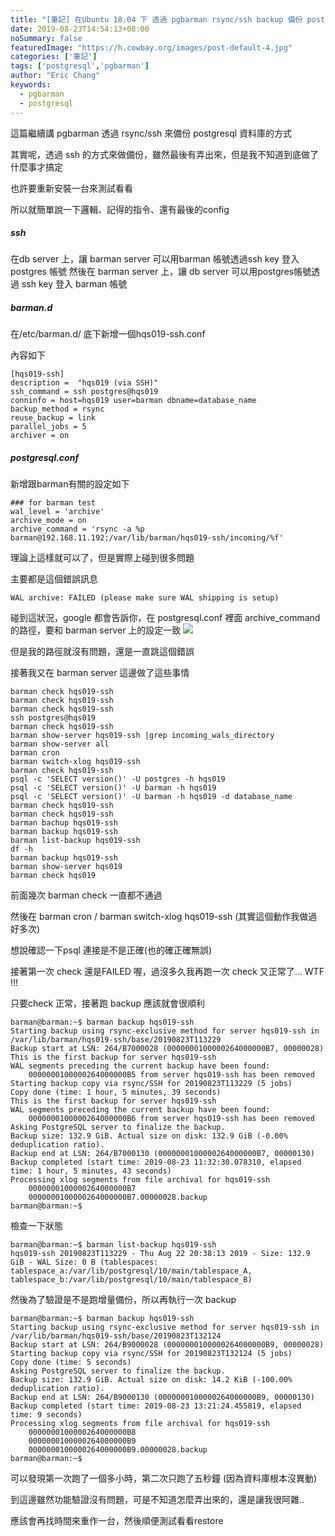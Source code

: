 ```yaml
---
title: "[筆記] 在Ubuntu 18.04 下 透過 pgbarman rsync/ssh backup 備份 postgresql 10 / backup postgresql 10 with pgbarman via ssh/rsync in ubuntu 18.04"
date: 2019-08-23T14:54:13+08:00
noSummary: false
featuredImage: "https://h.cowbay.org/images/post-default-4.jpg"
categories: ['筆記']
tags: ['postgresql','pgbarman']
author: "Eric Chang"
keywords:
  - pgbarman 
  - postgresql 
---
```


這篇繼續講 pgbarman 透過 rsync/ssh 來備份 postgresql 資料庫的方式

<!--more-->

其實呢，透過 ssh 的方式來做備份，雖然最後有弄出來，但是我不知道到底做了什麼事才搞定

也許要重新安裝一台來測試看看

所以就簡單說一下邏輯、記得的指令、還有最後的config

##### ssh

在db server 上，讓 barman server 可以用barman 帳號透過ssh key 登入 postgres 帳號
然後在 barman server 上，讓 db server 可以用postgres帳號透過 ssh key 登入 barman 帳號

##### barman.d

在/etc/barman.d/ 底下新增一個hqs019-ssh.conf

內容如下
```
[hqs019-ssh]
description =  "hqs019 (via SSH)"
ssh_command = ssh postgres@hqs019
conninfo = host=hqs019 user=barman dbname=database_name
backup_method = rsync
reuse_backup = link
parallel_jobs = 5
archiver = on
```

##### postgresql.conf

新增跟barman有關的設定如下
```
### for barman test 
wal_level = 'archive'
archive_mode = on
archive_command = 'rsync -a %p barman@192.168.11.192:/var/lib/barman/hqs019-ssh/incoming/%f'
```

理論上這樣就可以了，但是實際上碰到很多問題

主要都是這個錯誤訊息

```
WAL archive: FAILED (please make sure WAL shipping is setup)
```

碰到這狀況，google 都會告訴你，在 postgresql.conf 裡面 archive_command 的路徑，要和 barman server 上的設定一致
![](https://i.imgur.com/3dMdytn.png)

但是我的路徑就沒有問題，還是一直跳這個錯誤

接著我又在 barman server 這邊做了這些事情

```
barman check hqs019-ssh
barman check hqs019-ssh
barman check hqs019-ssh
ssh postgres@hqs019
barman check hqs019-ssh
barman show-server hqs019-ssh |grep incoming_wals_directory
barman show-server all
barman cron
barman switch-xlog hqs019-ssh
barman check hqs019-ssh
psql -c 'SELECT version()' -U postgres -h hqs019
psql -c 'SELECT version()' -U barman -h hqs019
psql -c 'SELECT version()' -U barman -h hqs019 -d database_name 
barman check hqs019-ssh
barman check hqs019-ssh
barman bachup hqs019-ssh
barman backup hqs019-ssh
barman list-backup hqs019-ssh
df -h
barman backup hqs019-ssh
barman show-server hqs019
barman check hqs019

```
前面幾次 barman check 一直都不通過

然後在 barman cron / barman switch-xlog hqs019-ssh (其實這個動作我做過好多次)

想說確認一下psql 連接是不是正確(也的確正確無誤)

接著第一次 check 還是FAILED 喔，過沒多久我再跑一次 check 又正常了... WTF !!!

只要check 正常，接著跑 backup 應該就會很順利
```
barman@barman:~$ barman backup hqs019-ssh
Starting backup using rsync-exclusive method for server hqs019-ssh in /var/lib/barman/hqs019-ssh/base/20190823T113229
Backup start at LSN: 264/B7000028 (0000000100000264000000B7, 00000028)
This is the first backup for server hqs019-ssh
WAL segments preceding the current backup have been found:
	0000000100000264000000B5 from server hqs019-ssh has been removed
Starting backup copy via rsync/SSH for 20190823T113229 (5 jobs)
Copy done (time: 1 hour, 5 minutes, 39 seconds)
This is the first backup for server hqs019-ssh
WAL segments preceding the current backup have been found:
	0000000100000264000000B6 from server hqs019-ssh has been removed
Asking PostgreSQL server to finalize the backup.
Backup size: 132.9 GiB. Actual size on disk: 132.9 GiB (-0.00% deduplication ratio).
Backup end at LSN: 264/B7000130 (0000000100000264000000B7, 00000130)
Backup completed (start time: 2019-08-23 11:32:30.078310, elapsed time: 1 hour, 5 minutes, 43 seconds)
Processing xlog segments from file archival for hqs019-ssh
	0000000100000264000000B7
	0000000100000264000000B7.00000028.backup
barman@barman:~$
```

檢查一下狀態
```
barman@barman:~$ barman list-backup hqs019-ssh
hqs019-ssh 20190823T113229 - Thu Aug 22 20:38:13 2019 - Size: 132.9 GiB - WAL Size: 0 B (tablespaces: tablespace_a:/var/lib/postgresql/10/main/tablespace_A, tablespace_b:/var/lib/postgresql/10/main/tablespace_B)
```

然後為了驗證是不是跑增量備份，所以再執行一次 backup
```
barman@barman:~$ barman backup hqs019-ssh
Starting backup using rsync-exclusive method for server hqs019-ssh in /var/lib/barman/hqs019-ssh/base/20190823T132124
Backup start at LSN: 264/B9000028 (0000000100000264000000B9, 00000028)
Starting backup copy via rsync/SSH for 20190823T132124 (5 jobs)
Copy done (time: 5 seconds)
Asking PostgreSQL server to finalize the backup.
Backup size: 132.9 GiB. Actual size on disk: 14.2 KiB (-100.00% deduplication ratio).
Backup end at LSN: 264/B9000130 (0000000100000264000000B9, 00000130)
Backup completed (start time: 2019-08-23 13:21:24.455819, elapsed time: 9 seconds)
Processing xlog segments from file archival for hqs019-ssh
	0000000100000264000000B8
	0000000100000264000000B9
	0000000100000264000000B9.00000028.backup
barman@barman:~$
```

可以發現第一次跑了一個多小時，第二次只跑了五秒鐘 (因為資料庫根本沒異動)

到這邊雖然功能驗證沒有問題，可是不知道怎麼弄出來的，還是讓我很阿雜..

應該會再找時間來重作一台，然後順便測試看看restore

